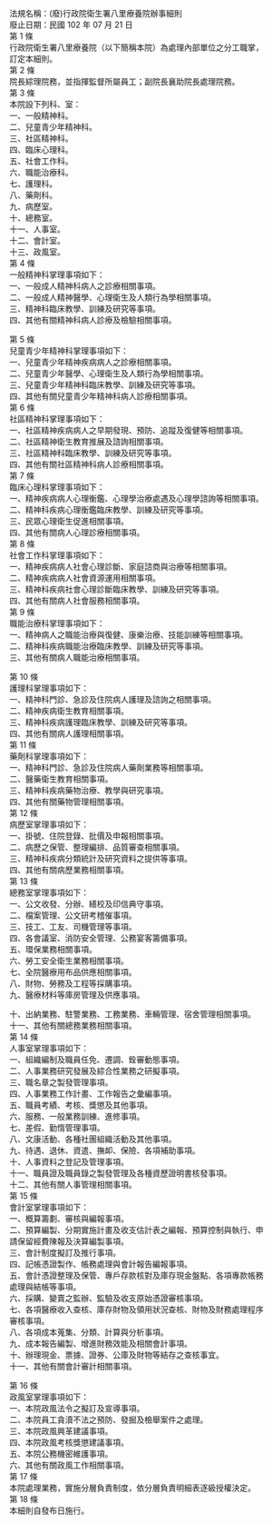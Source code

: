 法規名稱：(廢)行政院衛生署八里療養院辦事細則  
廢止日期：民國 102 年 07 月 21 日  
第 1 條  
行政院衛生署八里療養院（以下簡稱本院）為處理內部單位之分工職掌，  
訂定本細則。  
第 2 條  
院長綜理院務，並指揮監督所屬員工；副院長襄助院長處理院務。  
第 3 條  
本院設下列科、室：  
一、一般精神科。  
二、兒童青少年精神科。  
三、社區精神科。  
四、臨床心理科。  
五、社會工作科。  
六、職能治療科。  
七、護理科。  
八、藥劑科。  
九、病歷室。  
十、總務室。  
十一、人事室。  
十二、會計室。  
十三、政風室。  
第 4 條  
一般精神科掌理事項如下：  
一、一般成人精神科病人之診療相關事項。  
二、一般成人精神醫學、心理衛生及人類行為學相關事項。  
三、精神科臨床教學、訓練及研究等事項。  
四、其他有關精神科病人診療及檢驗相關事項。  


第 5 條  
兒童青少年精神科掌理事項如下：  
一、兒童青少年精神疾病病人之診療相關事項。  
二、兒童青少年醫學、心理衛生及人類行為學相關事項。  
三、兒童青少年精神科臨床教學、訓練及研究等事項。  
四、其他有關兒童青少年精神科病人診療相關事項。  
第 6 條  
社區精神科掌理事項如下：  
一、社區精神疾病病人之早期發現、預防、追蹤及復健等相關事項。  
二、社區精神衛生教育推展及諮詢相關事項。  
三、社區精神科臨床教學、訓練及研究等事項。  
四、其他有關社區精神科病人診療相關事項。  
第 7 條  
臨床心理科掌理事項如下：  
一、精神疾病病人心理衡鑑、心理學治療處遇及心理學諮詢等相關事項。  
二、精神科疾病心理衡鑑臨床教學、訓練及研究等事項。  
三、民眾心理衛生促進相關事項。  
四、其他有關病人心理診療相關事項。  
第 8 條  
社會工作科掌理事項如下：  
一、精神疾病病人社會心理診斷、家庭諮商與治療等相關事項。  
二、精神疾病病人社會資源運用相關事項。  
三、精神科疾病社會心理診斷臨床教學、訓練及研究等事項。  
四、其他有關病人社會服務相關事項。  
第 9 條  
職能治療科掌理事項如下：  
一、精神病人之職能治療與復健、康樂治療、技能訓練等相關事項。  
二、精神科疾病職能治療臨床教學、訓練及研究等事項。  
三、其他有關病人職能治療相關事項。  


第 10 條  
護理科掌理事項如下：  
一、精神科門診、急診及住院病人護理及諮詢之相關事項。  
二、精神疾病衛生教育相關事項。  
三、精神科疾病護理臨床教學、訓練及研究等事項。  
四、其他有關病人護理相關事項。  
第 11 條  
藥劑科掌理事項如下：  
一、精神科門診、急診及住院病人藥劑業務等相關事項。  
二、醫藥衛生教育相關事項。  
三、精神科疾病藥物治療、教學與研究事項。  
四、其他有關藥物管理相關事項。  
第 12 條  
病歷室掌理事項如下：  
一、掛號、住院登錄、批價及申報相關事項。  
二、病歷之保管、整理編排、品質審查相關事項。  
三、精神科疾病分類統計及研究資料之提供等事項。  
四、其他有關病歷業務相關事項。  
第 13 條  
總務室掌理事項如下：  
一、公文收發、分辦、繕校及印信典守事項。  
二、檔案管理、公文研考稽催事項。  
三、技工、工友、司機管理等事項。  
四、各會議室、消防安全管理、公務宴客籌備事項。  
五、環保業務相關事項。  
六、勞工安全衛生業務相關事項。  
七、全院醫療用布品供應相關事項。  
八、財物、勞務及工程等採購事項。  
九、醫療材料等庫房管理及供應事項。  


十、出納業務、駐警業務、工務業務、車輛管理、宿舍管理相關事項。  
十一、其他有關總務業務相關事項。  
第 14 條  
人事室掌理事項如下：  
一、組織編制及職員任免、遷調、銓審動態事項。  
二、人事業務研究發展及綜合性業務之研擬事項。  
三、職名章之製發管理事項。  
四、人事業務工作計畫、工作報告之彙編事項。  
五、職員考績、考核、獎懲及其他事項。  
六、服務、一般業務訓練、進修事項。  
七、差假、勤惰管理事項。  
八、文康活動、各種社團組織活動及其他事項。  
九、待遇、退休、資遣、撫卹、保險、各項補助事項。  
十、人事資料之登記及管理事項。  
十一、職員證及職員錄之製發管理及各種資歷證明書核發事項。  
十二、其他有關人事管理相關事項。  
第 15 條  
會計室掌理事項如下：  
一、概算籌劃、審核與編報事項。  
二、預算編製、分期實施計畫及收支估計表之編報、預算控制與執行、申  
請保留經費陳報及決算編製事項。  
三、會計制度擬訂及推行事項。  
四、記帳憑證製作、帳務處理與會計報告編報事項。  
五、會計憑證整理及保管、專戶存款核對及庫存現金盤點、各項專款帳務  
處理與結帳等事項。  
六、採購、變賣之監辦、監驗及收支原始憑證審核事項。  
七、各項醫療收入查核、庫存財物及領用狀況查核、財物及財務處理程序  
審核事項。  
八、各項成本蒐集、分類、計算與分析事項。  
九、成本報告編製、增進財務效能及相關會計事項。  
十、辦理現金、票據、證券、公庫及財物等結存之查核事宜。  
十一、其他有關會計審計相關事項。  


第 16 條  
政風室掌理事項如下：  
一、本院政風法令之擬訂及宣導事項。  
二、本院員工貪瀆不法之預防、發掘及檢舉案件之處理。  
三、本院政風興革建議事項。  
四、本院政風考核獎懲建議事項。  
五、本院公務機密維護事項。  
六、其他有關政風工作相關事項。  
第 17 條  
本院處理業務，實施分層負責制度，依分層負責明細表逐級授權決定。  
第 18 條  
本細則自發布日施行。  


